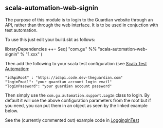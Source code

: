 scala-automation-web-signin
-----------------------------
The purpose of this module is to login to the Guardian website through an API, rather than through the web interface. It is to be used in conjuction with test automation.

To use this just edit your build.sbt as follows:

libraryDependencies ++= Seq(
  "com.gu" %% "scala-automation-web-signin" % "1.xxx"
)

Then add the following to your scala test configuration (see [Scala Test Automation](https://github.com/guardian/scala-automation):

```
"idApiRoot" : "https://idapi.code.dev-theguardian.com"
"loginEmail": "your guardian account login email"
"loginPassword": "your guardian account password"
```

Then simply use the ```com.gu.automation.support.LogIn``` class to login. By default it will use the above configuration parameters from the root but if you need, you can put them in an object as seen by the linked example below.

See the (currently commented out) example code in [LoggingInTest](src/test/scala/com/gu/automation/signin/LoggingInTest.scala)
